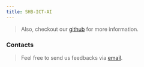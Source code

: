 ```yaml
---
title: SHB-ICT-AI 
---
```



> Also, checkout our [github](https://github.com/shbictai) for more information.


### Contacts

> Feel free to send us feedbacks via [email](mailto:shb.ict.ai@gmail.com).


